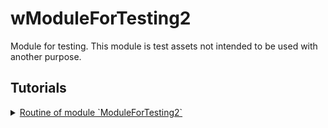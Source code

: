 # wModuleForTesting2

Module for testing. This module is test assets not intended to be used with another purpose.

## Tutorials

<details>
  <summary><a href="./ModuleForTesting2.md">
    Routine of module `ModuleForTesting2`
  </a></summary>
    How to use routine of the module.
</details>
